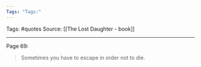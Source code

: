 ```yaml
---
Tags: "Tags:"
---
```

Tags: #quotes 
Source: [[The Lost Daughter - book]]
********************************************************
Page 69:

> Sometimes you have to escape in order not to die.